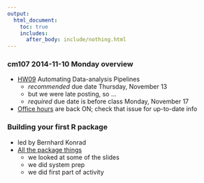 ```yaml
---
output:
  html_document:
    toc: true
    includes:
      after_body: include/nothing.html
---
```


### cm107 2014-11-10 Monday overview

+ [HW09](hw09_automation.html) Automating Data-analysis Pipelines
    - *recommended* due date Thursday, November 13
    - but we were late posting, so ...
    - *required* due date is before class Monday, November 17
+ [Office hours](https://github.com/STAT545-UBC/Discussion/issues/47) are back ON; check that issue for up-to-date info

### Building your first R package

  * led by Bernhard Konrad
  * [All the package things](packages00_index.html)
    - we looked at some of the slides
    - we did system prep
    - we did first part of activity
   